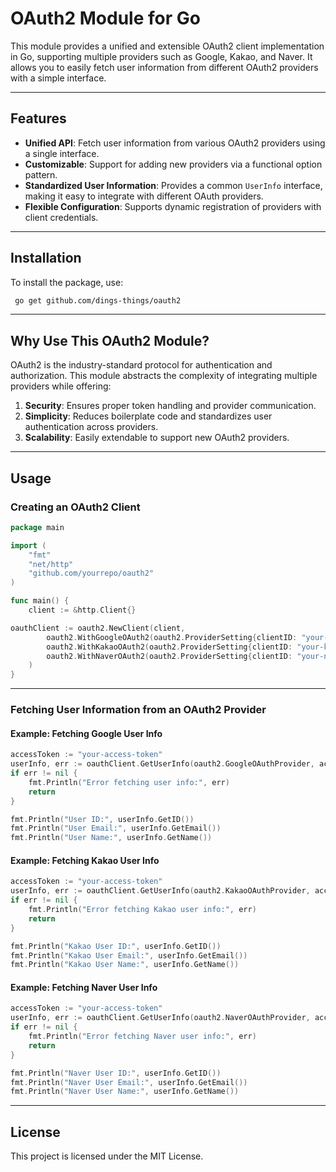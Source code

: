 # OAuth2 Module for Go

This module provides a unified and extensible OAuth2 client implementation in Go, supporting multiple providers such as Google, Kakao, and Naver. It allows you to easily fetch user information from different OAuth2 providers with a simple interface.

---

## Features

- **Unified API**: Fetch user information from various OAuth2 providers using a single interface.
- **Customizable**: Support for adding new providers via a functional option pattern.
- **Standardized User Information**: Provides a common `UserInfo` interface, making it easy to integrate with different OAuth providers.
- **Flexible Configuration**: Supports dynamic registration of providers with client credentials.

---

## Installation

To install the package, use:

```sh
 go get github.com/dings-things/oauth2
```

---

## Why Use This OAuth2 Module?

OAuth2 is the industry-standard protocol for authentication and authorization. This module abstracts the complexity of integrating multiple providers while offering:

1. **Security**: Ensures proper token handling and provider communication.
2. **Simplicity**: Reduces boilerplate code and standardizes user authentication across providers.
3. **Scalability**: Easily extendable to support new OAuth2 providers.

---

## Usage

### Creating an OAuth2 Client

```go
package main

import (
	"fmt"
	"net/http"
	"github.com/yourrepo/oauth2"
)

func main() {
	client := &http.Client{}

oauthClient := oauth2.NewClient(client,
		oauth2.WithGoogleOAuth2(oauth2.ProviderSetting{clientID: "your-google-client-id", clientSecret: "your-google-client-secret"}),
		oauth2.WithKakaoOAuth2(oauth2.ProviderSetting{clientID: "your-kakao-client-id", clientSecret: "your-kakao-client-secret"}),
		oauth2.WithNaverOAuth2(oauth2.ProviderSetting{clientID: "your-naver-client-id", clientSecret: "your-naver-client-secret"}),
	)
}
```

---

### Fetching User Information from an OAuth2 Provider

#### Example: Fetching Google User Info

```go
accessToken := "your-access-token"
userInfo, err := oauthClient.GetUserInfo(oauth2.GoogleOAuthProvider, accessToken)
if err != nil {
	fmt.Println("Error fetching user info:", err)
	return
}

fmt.Println("User ID:", userInfo.GetID())
fmt.Println("User Email:", userInfo.GetEmail())
fmt.Println("User Name:", userInfo.GetName())
```

#### Example: Fetching Kakao User Info

```go
accessToken := "your-access-token"
userInfo, err := oauthClient.GetUserInfo(oauth2.KakaoOAuthProvider, accessToken)
if err != nil {
	fmt.Println("Error fetching Kakao user info:", err)
	return
}

fmt.Println("Kakao User ID:", userInfo.GetID())
fmt.Println("Kakao User Email:", userInfo.GetEmail())
fmt.Println("Kakao User Name:", userInfo.GetName())
```

#### Example: Fetching Naver User Info

```go
accessToken := "your-access-token"
userInfo, err := oauthClient.GetUserInfo(oauth2.NaverOAuthProvider, accessToken)
if err != nil {
	fmt.Println("Error fetching Naver user info:", err)
	return
}

fmt.Println("Naver User ID:", userInfo.GetID())
fmt.Println("Naver User Email:", userInfo.GetEmail())
fmt.Println("Naver User Name:", userInfo.GetName())
```

---

## License

This project is licensed under the MIT License.